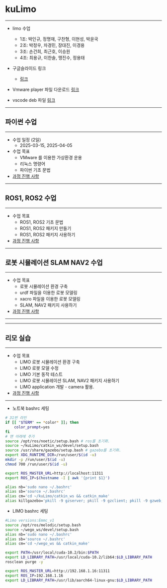 # kuLimo

---

- limo 수업
  - 1조: 박인규, 정명재, 구찬형, 이현성, 박윤국
  - 2조: 박정우, 차경민, 장대진, 이경용
  - 3조: 손건희, 최근호, 이승원
  - 4조: 최용규, 이한솔, 맹진수, 정용태

- 구글슬라이드 링크
  - [링크](https://docs.google.com/presentation/d/17cGrGaiJ5c-mRxx9dpXn4djH_mYeKLga38XjvzCEVSg/edit?usp=sharing)

- Vmware player 파일 다운로드
[링크](https://drive.google.com/file/d/1twlHYAgrWeLSQRO_vHy68lJxr-n1qIWl/view?usp=sharing)

- vscode deb 파일
[링크](https://drive.google.com/file/d/1We4ILpw1NTzpspkflSpvdZikvyApTxn0/view?usp=sharing)

---

## 파이썬 수업

---

- 수업 일정 (2일)
  - 2025-03-15, 2025-04-05
- 수업 목표
  - VMware 를 이용한 가상환경 운용
  - 리눅스 명령어
  - 파이썬 기초 문법
- [과정 진행 사항](doc/python.md)

---

## ROS1, ROS2 수업

---

- 수업 목표
  - ROS1, ROS2 기초 문법
  - ROS1, ROS2 패키지 만들기
  - ROS1, ROS2 패키지 사용하기
- [과정 진행 사항](doc/ros.md)

---

## 로봇 시뮬레이션 SLAM NAV2 수업

---

- 수업 목표
  - 로봇 시뮬레이션 환경 구축
  - urdf 파일을 이용한 로봇 모델링
  - xacro 파일을 이용한 로봇 모델링
  - SLAM, NAV2 패키지 사용하기
- [과정 진행 사항](doc/simulation.md)

---

---

## 리모 실습

---

- 수업 목표
  - LIMO 로봇 시뮬레이션 환경 구축
  - LIMO 로봇 모델 수정
  - LIMO 기본 동작 테스트
  - LIMO 로봇 시뮬레이션 SLAM, NAV2 패키지 사용하기
  - LIMO application 개발 - camera 활용.
- [과정 진행 사항](doc/limo.md)

---

- 노트북 bashrc 세팅

```bash
# 31번 라인
if [[ "$TERM" == *color* ]]; then
    color_prompt=yes
fi
# 맨 아래에 추가
source /opt/ros/noetic/setup.bash # ros를 초기화.
source ~/kuLimo/catkin_ws/devel/setup.bash
source /usr/share/gazebo/setup.bash # gazebo를 초기화.
export XDG_RUNTIME_DIR=/run/user/$(id -u)
mkdir -p /run/user/$(id -u)
chmod 700 /run/user/$(id -u)

export ROS_MASTER_URL=http://localhost:11311
export ROS_IP=$(hostname -I | awk '{print $1}')

alias nb='sudo nano ~/.bashrc'
alias sb='source ~/.bashrc'
alias cm='cd ~/kuLimo/catkin_ws && catkin_make'
alias killgazebo='pkill -9 gzserver; pkill -9 gzclient; pkill -9 gzweb; pkill -9 gzbridge'
```

- LIMO bashrc 세팅

```bash
#Limo versions:Emmc_v1
source /opt/ros/melodic/setup.bash
source ~/wego_ws/devel/setup.bash
alias nb='sudo nano ~/.bashrc'
alias sb='source ~/.bashrc'
alias cm='cd ~/wego_ws && catkin_make'

export PATH=/usr/local/cuda-10.2/bin:$PATH
export LD_LIBRARY_PATH=/usr/local/cuda-10.2/lib64:$LD_LIBRARY_PATH
rosclean purge -y

export ROS_MASTER_URL=http://192.168.1.16:11311
export ROS_IP=192.168.1.16
export LD_LIBRARY_PATH=/usr/lib/aarch64-linux-gnu:$LD_LIBRARY_PATH
```
